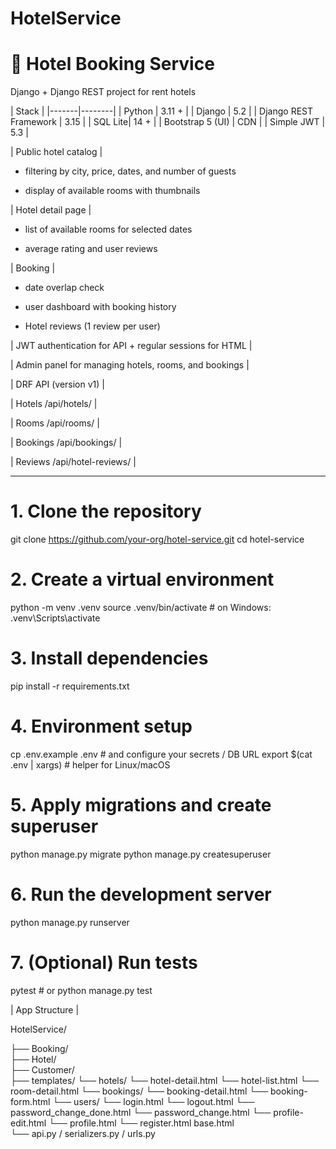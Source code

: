 # HotelService
# 🏨 Hotel Booking Service

Django + Django REST project for rent hotels

| Stack |
|-------|--------|
| Python | 3.11 + |
| Django | 5.2 |
| Django REST Framework | 3.15 |
| SQL Lite| 14 + |
| Bootstrap 5 (UI) | CDN |
| Simple JWT | 5.3 |


| Public hotel catalog |

- filtering by city, price, dates, and number of guests

- display of available rooms with thumbnails

| Hotel detail page |

- list of available rooms for selected dates

- average rating and user reviews

| Booking |

- date overlap check

- user dashboard with booking history

- Hotel reviews (1 review per user)

| JWT authentication for API + regular sessions for HTML |

| Admin panel for managing hotels, rooms, and bookings |

| DRF API (version v1) |

| Hotels /api/hotels/ |

| Rooms /api/rooms/ |

| Bookings /api/bookings/ |

| Reviews /api/hotel-reviews/ |

---

# 1. Clone the repository
git clone https://github.com/your-org/hotel-service.git
cd hotel-service

# 2. Create a virtual environment
python -m venv .venv
source .venv/bin/activate  # on Windows: .venv\\Scripts\\activate

# 3. Install dependencies
pip install -r requirements.txt

# 4. Environment setup
cp .env.example .env              # and configure your secrets / DB URL
export $(cat .env | xargs)        # helper for Linux/macOS

# 5. Apply migrations and create superuser
python manage.py migrate
python manage.py createsuperuser

# 6. Run the development server
python manage.py runserver

# 7. (Optional) Run tests
pytest  # or python manage.py test

| App Structure |

HotelService/   

├── Booking/            
├── Hotel/            
├── Customer/          
├── templates/
    └── hotels/
        └── hotel-detail.html
        └── hotel-list.html
        └── room-detail.html
    └── bookings/
        └── booking-detail.html
        └── booking-form.html
    └── users/
        └── login.html
        └── logout.html
        └── password_change_done.html
        └── password_change.html
        └── profile-edit.html
        └── profile.html
        └── register.html
    base.html    
└── api.py / serializers.py / urls.py
